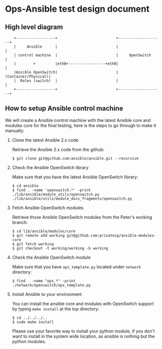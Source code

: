 # Ops-Ansible test design document

## High level diagram

```
    +------------------+                           +--------------------+
    |     Ansible      |                           |                    |
    | control machine  |                           |     OpenSwitch     |
    |        +         |eth0+-----------------+eth0|                    |
    |Ansible OpenSwitch|                           |(Container/Physical)|
    |  Roles (switch)  |                           |                    |
    +------------------+                           +--------------------+
```

## How to setup Ansible control machine

We will create a Ansible control machine with the latest Ansible core
and modules core for the final testing, here is the steps to go through
to make it manually:

1. Clone the latest Ansible 2.x code

   Retrieve the Ansible 2.x code from the github:

   ```
   $ git clone git@github.com:ansible/ansible.git --recursive
   ```

2. Check the Ansible OpenSwitch library

   Make sure that you have the latest Ansible OpenSwitch library:

   ```
   $ cd ansible
   $ find . -name 'openswitch.*' -print
   ./lib/ansible/module_utils/openswitch.py
   ./lib/ansible/utils/module_docs_fragments/openswitch.py
   ```

3. Fetch Ansible OpenSwitch modules

   Retrieve those Ansible OpenSwitch modules from the Peter's working
   branch:

   ```
   $ cd lib/ansible/modules/core
   $ git remote add working git@github.com:privateip/ansible-modules-core
   $ git fetch working
   $ git checkout -t working/working -b working
   ```

4. Check the Ansible OpenSwitch module

   Make sure that you have `ops_template.py` located under `network`
   directory:

   ```
   $ find . -name "ops_*" -print
   ./network/openswitch/ops_template.py
   ```

5. Install Ansible to your environment

   You can install the ansible core and modules with OpenSwitch support
   by typing `make install` at the top directory:

   ```
   $ cd ../../../..
   $ sudo make install
   ```

   Please use your favorite way to install your python module, if you
   don't want to install in the system wide location, as ansible is
   nothing but the python modules.

